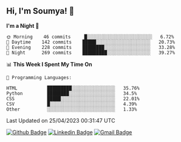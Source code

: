 ## Hi, I'm Soumya! 👋

<!--START_SECTION:waka-->
**I'm a Night 🦉** 

```text
🌞 Morning    46 commits     █░░░░░░░░░░░░░░░░░░░░░░░░   6.72% 
🌆 Daytime    142 commits    █████░░░░░░░░░░░░░░░░░░░░   20.73% 
🌃 Evening    228 commits    ████████░░░░░░░░░░░░░░░░░   33.28% 
🌙 Night      269 commits    █████████░░░░░░░░░░░░░░░░   39.27%

```


📊 **This Week I Spent My Time On** 

```text
💬 Programming Languages: 

HTML           █████████░░░░░░░░░░░░░░░░   35.76% 
Python         ████████░░░░░░░░░░░░░░░░░   34.5% 
CSS            █████░░░░░░░░░░░░░░░░░░░░   22.01% 
CSV            █░░░░░░░░░░░░░░░░░░░░░░░░   4.39% 
Other          ░░░░░░░░░░░░░░░░░░░░░░░░░   1.33%
```


 Last Updated on 25/04/2023 00:31:47 UTC
<!--END_SECTION:waka-->

[![Github Badge](https://img.shields.io/badge/-rubyruins-grey?style=for-the-badge&logo=github&logoColor=white&link=https://github.com/rubyruins/)](https://www.github.com/rubyruins/) 
[![Linkedin Badge](https://img.shields.io/badge/-Soumya%20Parekh-0072b1?style=for-the-badge&logo=Linkedin&logoColor=white&link=https://www.linkedin.com/in/Soumya-Parekh/)](https://www.linkedin.com/in/Soumya-Parekh/) 
[![Gmail Badge](https://img.shields.io/badge/-soumyaparekh.me@gmail.com-c14438?style=for-the-badge&logo=Gmail&logoColor=white&link=mailto:soumyaparekh.me@gmail.com)](mailto:soumyaparekh.me@gmail.com) 
